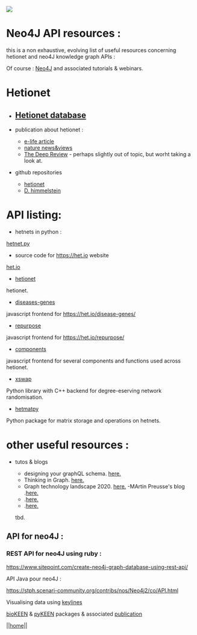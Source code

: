 ![](/home/Logo_horizontal.png)

# Neo4J API resources : 

this is a non exhaustive, evolving list of useful resources concerning hetionet and neo4J knowledge graph APIs :

Of course : [Neo4J](https://www.neo4J.com) and associated tutorials & webinars.


# Hetionet 

- [Hetionet database](https://het.io/)
    -
- publication about hetionet : 
    - [e-life article](https://elifesciences.org/articles/26726)
    - [nature news&views](https://www.nature.com/news/legal-confusion-threatens-to-slow-data-science-1.20359)
    - [The Deep Review](https://www.biorxiv.org/content/10.1101/142760v2) - perhaps slightly out of topic, but worht taking a look at.

- github repositories
    - [hetionet](https://github.com/hetio)
    - [ D. himmelstein](https://github.com/search?q=topic%3Arephetio+user%3Adhimmel&type=Repositories)


# API listing: 

- hetnets in python : 

[hetnet.py](https://github.com/hetio/hetnetpyv)
- source code for https://het.io website

[het.io ](https://github.com/hetio/het.io)
- [hetionet](https://github.com/hetio/hetionet)

hetionet. 

- [diseases-genes](https://github.com/hetio/disease-genes-frontend)

javascript frontend for https://het.io/disease-genes/ 

- [repurpose](https://github.com/hetio/repurpose-frontend)

javascript frontend for https://het.io/repurpose/

- [components](https://github.com/hetio/frontend-components)

javascript frontend for several components and functions used across hetionet. 

- [xswap](https://github.com/hetio/xswap)

Python library with C++ backend for degree-eserving network randomisation.

- [hetmatpy](https://github.com/hetio/hetmatpy)

Python package for matrix storage and operations on hetnets. 

# other useful resources :

- tutos & blogs 
    - designing your graphQL schema. [here.](https://grandstack.io/docs/guide-graphql-schema-design/)
    - Thinking in Graph. [here.](https://graphql.org/learn/thinking-in-graphs/#it-s-graphs-all-the-way-down-https-en-wikipedia-org-wiki-turtles-all-the-way-down)
    - Graph technology landscape 2020. [here.](https://graphaware.com/graphaware/2020/02/17/graph-technology-landscape-2020.html)
    -MArtin Preusse's blog .[here.](https://graphdb-bio.com/)
    - .[here.]()
    - .[here.]() 
  
  tbd.

## API for neo4J : 

### REST API for neo4J using ruby : 
https://www.sitepoint.com/create-neo4j-graph-database-using-rest-api/

API Java pour neo4J :

https://stph.scenari-community.org/contribs/nos/Neo4j2/co/API.html

Visualising data using [keylines](https://cambridge-intelligence.com/keylines/neo4j/)

[bioKEEN](https://github.com/SmartDataAnalytics/BioKEEN) & [pyKEEN](https://github.com/SmartDataAnalytics/PyKEEN) packages & associated [publication](https://academic.oup.com/bioinformatics/article-abstract/35/18/3538/5320556?redirectedFrom=fulltext)


||[home](https://whitelabgx.github.io/home/)||
